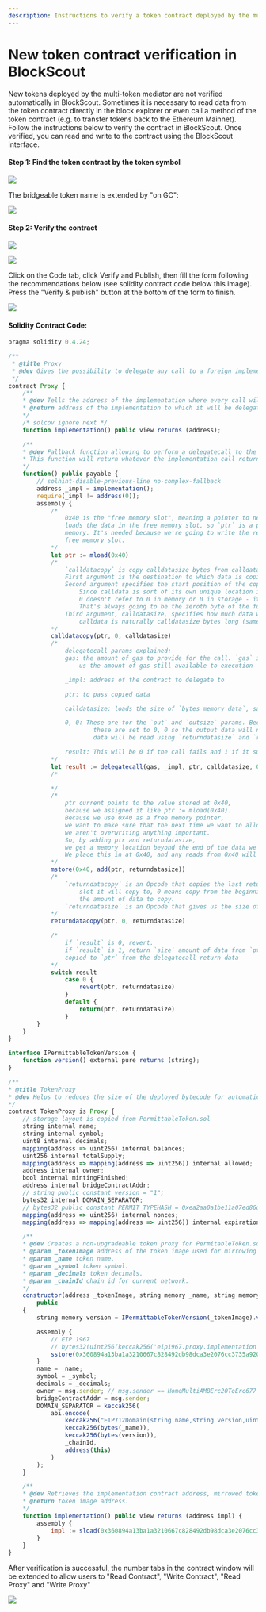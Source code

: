 ```yaml
---
description: Instructions to verify a token contract deployed by the multi-token mediator
---
```


# New token contract verification in BlockScout

New tokens deployed by the multi-token mediator are not verified automatically in BlockScout. Sometimes it is necessary to read data from the token contract directly in the block explorer or even call a method of the token contract (e.g. to transfer tokens back to the Ethereum Mainnet). Follow the instructions below to verify the contract in BlockScout. Once verified, you can read and write to the contract using the BlockScout interface.

#### Step 1: Find the token contract by the token symbol

![](</img/bridges/image-78.png>)

The bridgeable token name is extended by "on GC":

![](</img/bridges/image-80.png>)

#### Step 2: Verify the contract

![](</img/bridges/image-79.png>)

![](</img/bridges/image-81.png>)

Click on the Code tab, click Verify and Publish, then fill the form following the recommendations below (see solidity contract code below this image).   Press the "Verify & publish" button at the bottom of the form to finish.

![](</img/bridges/image-82.png>)

#### Solidity Contract Code:

```javascript
pragma solidity 0.4.24;

/**
 * @title Proxy
 * @dev Gives the possibility to delegate any call to a foreign implementation.
 */
contract Proxy {
    /**
    * @dev Tells the address of the implementation where every call will be delegated.
    * @return address of the implementation to which it will be delegated
    */
    /* solcov ignore next */
    function implementation() public view returns (address);

    /**
    * @dev Fallback function allowing to perform a delegatecall to the given implementation.
    * This function will return whatever the implementation call returns
    */
    function() public payable {
        // solhint-disable-previous-line no-complex-fallback
        address _impl = implementation();
        require(_impl != address(0));
        assembly {
            /*
                0x40 is the "free memory slot", meaning a pointer to next slot of empty memory. mload(0x40)
                loads the data in the free memory slot, so `ptr` is a pointer to the next slot of empty
                memory. It's needed because we're going to write the return data of delegatecall to the
                free memory slot.
            */
            let ptr := mload(0x40)
            /*
                `calldatacopy` is copy calldatasize bytes from calldata
                First argument is the destination to which data is copied(ptr)
                Second argument specifies the start position of the copied data.
                    Since calldata is sort of its own unique location in memory,
                    0 doesn't refer to 0 in memory or 0 in storage - it just refers to the zeroth byte of calldata.
                    That's always going to be the zeroth byte of the function selector.
                Third argument, calldatasize, specifies how much data will be copied.
                    calldata is naturally calldatasize bytes long (same thing as msg.data.length)
            */
            calldatacopy(ptr, 0, calldatasize)
            /*
                delegatecall params explained:
                gas: the amount of gas to provide for the call. `gas` is an Opcode that gives
                    us the amount of gas still available to execution

                _impl: address of the contract to delegate to

                ptr: to pass copied data

                calldatasize: loads the size of `bytes memory data`, same as msg.data.length

                0, 0: These are for the `out` and `outsize` params. Because the output could be dynamic,
                        these are set to 0, 0 so the output data will not be written to memory. The output
                        data will be read using `returndatasize` and `returdatacopy` instead.

                result: This will be 0 if the call fails and 1 if it succeeds
            */
            let result := delegatecall(gas, _impl, ptr, calldatasize, 0, 0)
            /*

            */
            /*
                ptr current points to the value stored at 0x40,
                because we assigned it like ptr := mload(0x40).
                Because we use 0x40 as a free memory pointer,
                we want to make sure that the next time we want to allocate memory,
                we aren't overwriting anything important.
                So, by adding ptr and returndatasize,
                we get a memory location beyond the end of the data we will be copying to ptr.
                We place this in at 0x40, and any reads from 0x40 will now read from free memory
            */
            mstore(0x40, add(ptr, returndatasize))
            /*
                `returndatacopy` is an Opcode that copies the last return data to a slot. `ptr` is the
                    slot it will copy to, 0 means copy from the beginning of the return data, and size is
                    the amount of data to copy.
                `returndatasize` is an Opcode that gives us the size of the last return data. In this case, that is the size of the data returned from delegatecall
            */
            returndatacopy(ptr, 0, returndatasize)

            /*
                if `result` is 0, revert.
                if `result` is 1, return `size` amount of data from `ptr`. This is the data that was
                copied to `ptr` from the delegatecall return data
            */
            switch result
                case 0 {
                    revert(ptr, returndatasize)
                }
                default {
                    return(ptr, returndatasize)
                }
        }
    }
}

interface IPermittableTokenVersion {
    function version() external pure returns (string);
}

/**
* @title TokenProxy
* @dev Helps to reduces the size of the deployed bytecode for automatically created tokens, by using a proxy contract.
*/
contract TokenProxy is Proxy {
    // storage layout is copied from PermittableToken.sol
    string internal name;
    string internal symbol;
    uint8 internal decimals;
    mapping(address => uint256) internal balances;
    uint256 internal totalSupply;
    mapping(address => mapping(address => uint256)) internal allowed;
    address internal owner;
    bool internal mintingFinished;
    address internal bridgeContractAddr;
    // string public constant version = "1";
    bytes32 internal DOMAIN_SEPARATOR;
    // bytes32 public constant PERMIT_TYPEHASH = 0xea2aa0a1be11a07ed86d755c93467f4f82362b452371d1ba94d1715123511acb;
    mapping(address => uint256) internal nonces;
    mapping(address => mapping(address => uint256)) internal expirations;

    /**
    * @dev Creates a non-upgradeable token proxy for PermitableToken.sol, initializes its eternalStorage.
    * @param _tokenImage address of the token image used for mirrowing all functions.
    * @param _name token name.
    * @param _symbol token symbol.
    * @param _decimals token decimals.
    * @param _chainId chain id for current network.
    */
    constructor(address _tokenImage, string memory _name, string memory _symbol, uint8 _decimals, uint256 _chainId)
        public
    {
        string memory version = IPermittableTokenVersion(_tokenImage).version();

        assembly {
            // EIP 1967
            // bytes32(uint256(keccak256('eip1967.proxy.implementation')) - 1)
            sstore(0x360894a13ba1a3210667c828492db98dca3e2076cc3735a920a3ca505d382bbc, _tokenImage)
        }
        name = _name;
        symbol = _symbol;
        decimals = _decimals;
        owner = msg.sender; // msg.sender == HomeMultiAMBErc20ToErc677 mediator
        bridgeContractAddr = msg.sender;
        DOMAIN_SEPARATOR = keccak256(
            abi.encode(
                keccak256("EIP712Domain(string name,string version,uint256 chainId,address verifyingContract)"),
                keccak256(bytes(_name)),
                keccak256(bytes(version)),
                _chainId,
                address(this)
            )
        );
    }

    /**
    * @dev Retrieves the implementation contract address, mirrowed token image.
    * @return token image address.
    */
    function implementation() public view returns (address impl) {
        assembly {
            impl := sload(0x360894a13ba1a3210667c828492db98dca3e2076cc3735a920a3ca505d382bbc)
        }
    }
}
```

After verification is successful, the number tabs in the contract window will be extended to allow users to "Read Contract", "Write Contract", "Read Proxy" and "Write Proxy"

![](</img/bridges/image-83.png>)
